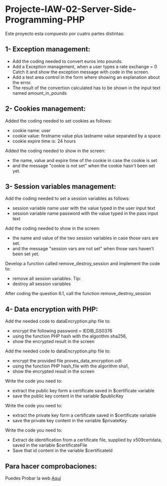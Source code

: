# Projecte-IAW-02-Server-Side-Programming-PHP

Este proyecto esta compuesto por cuatro partes distintas:

## 1- Exception management:

- Add the coding needed to convert euros into pounds.
- Add a Exception management, when a user types a rate exchange = 0 Catch it and show the exception message with code in the screen.
- Add a text area control in the form where showing an explanation about the error. 
- The result of the convertion calculated has to be shown in the input text named amount_in_pounds

## 2- Cookies management:

Added the coding needed to set cookies as follows:
- cookie name: user
- cookie value: firstname value plus lastname value separated by a space
- cookie expire time is: 24 hours

Added the coding needed to show in the screen:
- the name, value and expire time of the cookie in case the cookie is set
- and the message "cookie is not set" when the cookie hasn't been set yet.

## 3- Session variables management:

Add the coding needed to set a session variables as follows:
- session variable name user with the value typed in the user input text
- session variable name password with the value typed in the pass input text

Add the coding needed to show in the screen:
- the name and value of the two session variables in case those vars are set.
- and the message "session vars are not set" when those vars haven't been set yet.

Develop a function called remove_destroy_session and implement the code to:
- remove all session variables. Tip:
- destroy all session variables

After coding the question 6.1, call the function remove_destroy_session

## 4- Data encryption with PHP:

Add the needed code to dataEncryption.php file to:
- encrypt the following password = IEDIB_GS0376
- using the function PHP hash with the algorithm sha256,
- show the encrypted result in the screen

Add the needed code to dataEncryption.php file to:
- encrypt the provided file proves_data_encryption.odt
- using the function PHP hash_file with the algorithm sha1,
- show the encrypted result in the screen

Write the code you need to:
- extract the public key form a certificate saved in $certificate variable
- save the public key content in the variable $publicKey

Write the code you need to:
- extract the private key form a certificate saved in $certificate variable
- save the private key content in the variable $privateKey

Write the code you need to:
- Extract de identification from a certificate file, supplied by x509certdata, saved in the variable $certificateFile
- Save that id content in the variable $certificateId

## Para hacer comprobaciones:

Puedes Probar la web [Aquí]()
